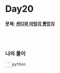 # Day20

**문제: [센티와 마법의 뿅망치](https://www.acmicpc.net/problem/19638)**

<br/>
<br/>

### 나의 풀이
    ```python
    ```
